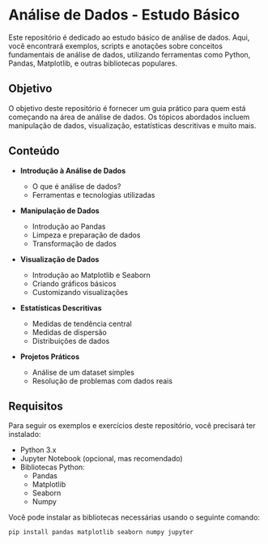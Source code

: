 # Análise de Dados - Estudo Básico

Este repositório é dedicado ao estudo básico de análise de dados. Aqui, você encontrará exemplos, scripts e anotações sobre conceitos fundamentais de análise de dados, utilizando ferramentas como Python, Pandas, Matplotlib, e outras bibliotecas populares.

## Objetivo

O objetivo deste repositório é fornecer um guia prático para quem está começando na área de análise de dados. Os tópicos abordados incluem manipulação de dados, visualização, estatísticas descritivas e muito mais.

## Conteúdo

- **Introdução à Análise de Dados**
  - O que é análise de dados?
  - Ferramentas e tecnologias utilizadas

- **Manipulação de Dados**
  - Introdução ao Pandas
  - Limpeza e preparação de dados
  - Transformação de dados

- **Visualização de Dados**
  - Introdução ao Matplotlib e Seaborn
  - Criando gráficos básicos
  - Customizando visualizações

- **Estatísticas Descritivas**
  - Medidas de tendência central
  - Medidas de dispersão
  - Distribuições de dados

- **Projetos Práticos**
  - Análise de um dataset simples
  - Resolução de problemas com dados reais

## Requisitos

Para seguir os exemplos e exercícios deste repositório, você precisará ter instalado:

- Python 3.x
- Jupyter Notebook (opcional, mas recomendado)
- Bibliotecas Python:
  - Pandas
  - Matplotlib
  - Seaborn
  - Numpy

Você pode instalar as bibliotecas necessárias usando o seguinte comando:

```bash
pip install pandas matplotlib seaborn numpy jupyter

